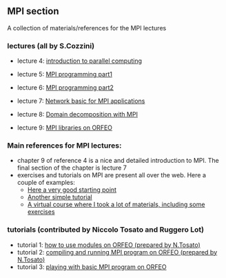 ## MPI section 

A collection of materials/references for the MPI lectures 


### lectures (all by S.Cozzini)
 
 - lecture 4: [introduction to parallel computing](lecture04-on-parallel-programming.pdf)
 - lecture 5: [MPI programming part1 ](lecture05-MessagePassing-and-MPI-Programming.pdf)
 
 
 - lecture 6: [MPI programming part2 ](lecture06-Collective-MPI-mpi.pdf)
 - lecture 7: [Network basic for MPI applications]()
 - lecture 8: [Domain decomposition with MPI]()
 - lecture 9: [MPI libraries on ORFEO ](l)
 
 
### Main references for MPI lectures: 

 - chapter 9 of reference 4 is a nice and detailed introduction to MPI. The final section of the chapter is lecture 7 
 - exercises and tutorials on  MPI are present all over the web. Here a couple of examples:
    - [Here a very good starting point](https://www.mcs.anl.gov/research/projects/mpi/tutorial/index.html)
    - [Another simple tutorial](https://mpitutorial.com/tutorials/) 
    - [A virtual course where I took a lot of materials, including some exercises](https://cvw.cac.cornell.edu/MPIP2P/)
 
### tutorials  (contributed by Niccolo Tosato and Ruggero Lot)
  - tutorial 1: [how to use modules on ORFEO (prepared by N.Tosato)](tutorial_module_system.md)
  - tutorial 2: [compiling and running MPI program on ORFEO (prepared by N.Tosato)](tutorial_mpi_hello_world.md)
  - tutorial 3: [playing with basic MPI program on ORFEO](basic_mpi_exercises.md)


    


  

